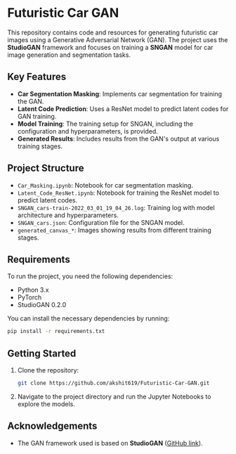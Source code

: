 # Futuristic Car GAN

This repository contains code and resources for generating futuristic car images using a Generative Adversarial Network (GAN). The project uses the **StudioGAN** framework and focuses on training a **SNGAN** model for car image generation and segmentation tasks.

## Key Features
- **Car Segmentation Masking**: Implements car segmentation for training the GAN.
- **Latent Code Prediction**: Uses a ResNet model to predict latent codes for GAN training.
- **Model Training**: The training setup for SNGAN, including the configuration and hyperparameters, is provided.
- **Generated Results**: Includes results from the GAN's output at various training stages.

## Project Structure
- `Car_Masking.ipynb`: Notebook for car segmentation masking.
- `Latent_Code_ResNet.ipynb`: Notebook for training the ResNet model to predict latent codes.
- `SNGAN_cars-train-2022_03_01_19_04_26.log`: Training log with model architecture and hyperparameters.
- `SNGAN_cars.json`: Configuration file for the SNGAN model.
- `generated_canvas_*`: Images showing results from different training stages.

## Requirements
To run the project, you need the following dependencies:
- Python 3.x
- PyTorch
- StudioGAN 0.2.0

You can install the necessary dependencies by running:
```bash
pip install -r requirements.txt
```

## Getting Started
1. Clone the repository:
   ```bash
   git clone https://github.com/akshit619/Futuristic-Car-GAN.git
   ```
2. Navigate to the project directory and run the Jupyter Notebooks to explore the models.

## Acknowledgements
- The GAN framework used is based on **StudioGAN** ([GitHub link](https://github.com/POSTECH-CVLab/PyTorch-StudioGAN)).
